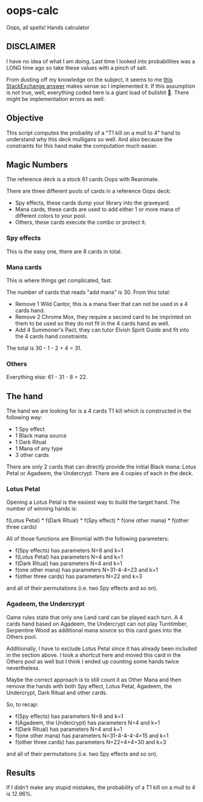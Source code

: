 # oops-calc
Oops, all spells! Hands calculator

## DISCLAIMER
I have no idea of what I am doing. Last time I looked into probabilities was a LONG time ago so take these values with a pinch of salt.

From dusting off my knowledge on the subject, it seems to me [this StackExchange answer](https://boardgames.stackexchange.com/questions/23212/whats-the-probability-of-having-a-combo-on-the-first-turn-in-mtg) makes sense so I implemented it. If this assumption is not true, well, everything coded here is a giant load of bullshit 🙂. There might be implementation errors as well.

## Objective
This script computes the probaility of a "T1 kill on a mull to 4" hand to understand why this deck mulligans so well. And also because the constraints for this hand make the computation much easier.

## Magic Numbers
The reference deck is a stock 61 cards Oops with Reanimate.

There are three different pools of cards in a reference Oops deck:
 - Spy effects, these cards dump your library into the graveyard.
 - Mana cards, these cards are used to add either 1 or more mana of different colors to your pool.
 - Others, these cards execute the combo or protect it.

### Spy effects
This is the easy one, there are 8 cards in total.

### Mana cards
This is where things get complicated, fast.

The number of cards that reads "add mana" is 30. From this total:
 - Remove 1 Wild Cantor, this is a mana fixer that can not be used in a 4 cards hand.
 - Remove 2 Chrome Mox, they require a second card to be imprinted on them to be used so they do not fit in the 4 cards hand as well.
 - Add 4 Summoner's Pact, they can tutor Elvish Spirit Guide and fit into the 4 cards hand constraints.

The total is 30 - 1 - 2 + 4 = 31.

### Others
Everything else: 61 - 31 - 8 = 22.

## The hand
The hand we are looking for is a 4 cards T1 kill which is constructed in the following way:
 - 1 Spy effect
 - 1 Black mana source
 - 1 Dark Ritual
 - 1 Mana of any type
 - 3 other cards

There are only 2 cards that can directly provide the initial Black mana: Lotus Petal or Agadeem, the Undercrypt. There are 4 copies of each in the deck.

### Lotus Petal
Opening a Lotus Petal is the easiest way to build the target hand. The number of winning hands is:

f(Lotus Petal) * f(Dark Ritual) * f(Spy effect) * f(one other mana) * f(other three cards)

All of those functions are Binomial with the following parameters:
 - f(Spy effects) has parameters N=8 and k=1
 - f(Lotus Petal) has parameters N=4 and k=1
 - f(Dark Ritual) has parameters N=4 and k=1
 - f(one other mana) has parameters N=31-4-4=23 and k=1
 - f(other three cards) has parameters N=22 and k=3

and all of their permutations (i.e. two Spy effects and so on).

### Agadeem, the Undercrypt
Game rules state that only one Land card can be played each turn. A 4 cards hand based on Agadeem, the Undercrypt can not play Turntimber, Serpentine Wood as additional mana source so this card goes into the Others pool.

Additionally, I have to exclude Lotus Petal since it has already been included in the section above. I took a shortcut here and moved this card in the Others pool as well but I think I ended up counting some hands twice nevertheless.

Maybe the correct approach is to still count it as Other Mana and then remove the hands with both Spy effect, Lotus Petal, Agadeem, the Undercrypt, Dark Ritual and other cards.

So, to recap:
 - f(Spy effects) has parameters N=8 and k=1
 - f(Agadeem, the Undercrypt) has parameters N=4 and k=1
 - f(Dark Ritual) has parameters N=4 and k=1
 - f(one other mana) has parameters N=31-4-4-4-4=15 and k=1
 - f(other three cards) has parameters N=22+4+4=30 and k=3

and all of their permutations (i.e. two Spy effects and so on).

## Results
If I didn't make any stupid mistakes, the probability of a T1 kill on a mull to 4 is 12.96%.
